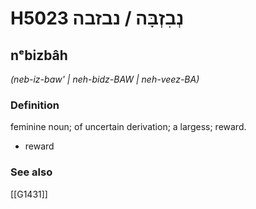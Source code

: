 # H5023 נְבִזְבָּה / נבזבה

## nᵉbizbâh

_(neb-iz-baw' | neh-bidz-BAW | neh-veez-BA)_

### Definition

feminine noun; of uncertain derivation; a largess; reward.

- reward
### See also

[[G1431]]

